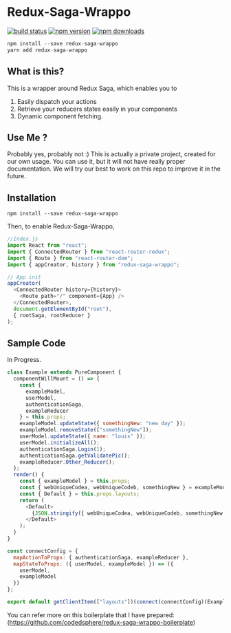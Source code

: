 # Redux-Saga-Wrappo

[![build status](https://img.shields.io/travis/codedsphere/redux-saga-wrappo/master.svg?style=flat-square)](https://travis-ci.org/codedsphere/redux-saga-wrappo)
[![npm version](https://img.shields.io/npm/v/redux-saga-wrappo.svg?style=flat-square)](https://www.npmjs.com/package/redux-saga-wrappo)
[![npm downloads](https://img.shields.io/npm/dm/redux-saga-wrappo.svg?style=flat-square)](https://www.npmjs.com/package/redux-saga-wrappo)

```js
npm install --save redux-saga-wrappo
yarn add redux-saga-wrappo
```

## What is this?

This is a wrapper around Redux Saga, which enables you to

1.  Easily dispatch your actions
2.  Retrieve your reducers states easily in your components
3.  Dynamic component fetching.

## Use Me ?

Probably yes, probably not :)
This is actually a private project, created for our own usage.
You can use it, but it will not have really proper documentation.
We will try our best to work on this repo to improve it in the future.

## Installation

```
npm install --save redux-saga-wrappo
```

Then, to enable Redux-Saga-Wrappo,

```js
//Index.js
import React from "react";
import { ConnectedRouter } from "react-router-redux";
import { Route } from "react-router-dom";
import { appCreator, history } from "redux-saga-wrappo";

// App init
appCreator(
  <ConnectedRouter history={history}>
    <Route path="/" component={App} />
  </ConnectedRouter>,
  document.getElementById("root"),
  { rootSaga, rootReducer }
);
```

## Sample Code

In Progress.

```js
class Example extends PureComponent {
  componentWillMount = () => {
    const {
      exampleModel,
      userModel,
      authenticationSaga,
      exampleReducer
    } = this.props;
    exampleModel.updateState({ somethingNew: "new day" });
    exampleModel.removeState(["somethingNew"]);
    userModel.updateState({ name: "louis" });
    userModel.initializeAll();
    authenticationSaga.Login(1);
    authenticationSaga.getValidatePic();
    exampleReducer.Other_Reducer();
  };
  render() {
    const { exampleModel } = this.props;
    const { webUniqueCodea, webUniqueCodeb, somethingNew } = exampleModel;
    const { Default } = this.props.layouts;
    return (
      <Default>
        {JSON.stringify({ webUniqueCodea, webUniqueCodeb, somethingNew })}
      </Default>
    );
  }
}

const connectConfig = {
  mapActionToProps: { authenticationSaga, exampleReducer },
  mapStateToProps: ({ userModel, exampleModel }) => ({
    userModel,
    exampleModel
  })
};

export default getClientItem(["layouts"])(connect(connectConfig)(Example));
```
You can refer more on this boilerplate that I have prepared:
(https://github.com/codedsphere/redux-saga-wrappo-boilerplate)
